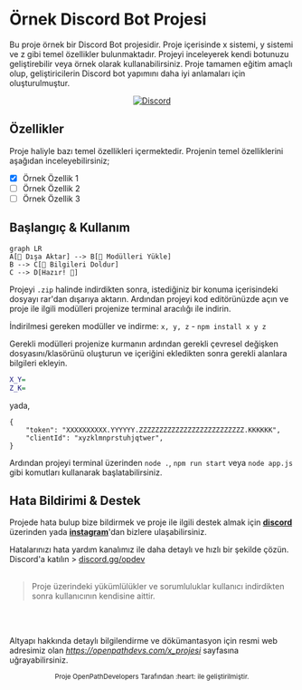# Örnek Discord Bot Projesi

Bu proje örnek bir Discord Bot projesidir. Proje içerisinde x sistemi, y sistemi ve z gibi temel özellikler bulunmaktadır. Projeyi inceleyerek kendi botunuzu geliştirebilir veya örnek olarak kullanabilirsiniz. Proje tamamen eğitim amaçlı olup, geliştiricilerin Discord bot yapımını daha iyi anlamaları için oluşturulmuştur.

<div align="center">
    <a href="https://discord.gg/opdev">
        <img src="https://img.shields.io/discord/123456789?color=5865F2&logo=discord&logoColor=white&style=for-the-badge" alt="Discord">
    </a>
</div>

## Özellikler
Proje haliyle bazı temel özellikleri içermektedir. Projenin temel özelliklerini aşağıdan inceleyebilirsiniz;
- [x] Örnek Özellik 1
- [ ] Örnek Özellik 2
- [ ] Örnek Özellik 3

## Başlangıç & Kullanım

```mermaid
graph LR
A[📲 Dışa Aktar] --> B[💾 Modülleri Yükle]
B --> C[📝 Bilgileri Doldur]
C --> D[Hazır! 🎉]
```


Projeyi ``.zip`` halinde indirdikten sonra, istediğiniz bir konuma içerisindeki dosyayı rar'dan dışarıya aktarın. Ardından projeyi kod editörünüzde açın ve proje ile ilgili modülleri projenize terminal aracılığı ile indirin.

İndirilmesi gereken modüller ve indirme: ``x, y, z`` - ``npm install x y z``

Gerekli modülleri projenize kurmanın ardından gerekli çevresel değişken dosyasını/klasörünü oluşturun ve içeriğini ekledikten sonra gerekli alanlara bilgileri ekleyin.

```dot
X_Y=
Z_K=
```
yada,
```
{
    "token": "XXXXXXXXXX.YYYYYY.ZZZZZZZZZZZZZZZZZZZZZZZZZZ.KKKKKK",
    "clientId": "xyzklmnprstuhjqtwer",
}
```

Ardından projeyi terminal üzerinden ``node .``, ``npm run start`` veya ``node app.js`` gibi komutları kullanarak başlatabilirsiniz.

## Hata Bildirimi & Destek

Projede hata bulup bize bildirmek ve proje ile ilgili destek almak için **[discord](https://discord.gg/opdev)** üzerinden yada **[instagram](https://instagram.com/openpathdevelopers)**'dan bizlere ulaşabilirsiniz.

Hatalarınızı hata yardım kanalımız ile daha detaylı ve hızlı bir şekilde çözün. Discord'a katılın > [discord.gg/opdev](https://discord.gg/opdev)
<br>
<br>
> Proje üzerindeki yükümlülükler ve sorumluluklar kullanıcı indirdikten sonra kullanıcının kendisine aittir.
<br>
<br>

Altyapı hakkında detaylı bilgilendirme ve dökümantasyon için resmi web adresimiz olan *<https://openpathdevs.com/x_projesi>* sayfasına uğrayabilirsiniz.

<div align="center">
    <sub>Proje OpenPathDevelopers Tarafından :heart: ile geliştirilmiştir.</sub>
</div>
